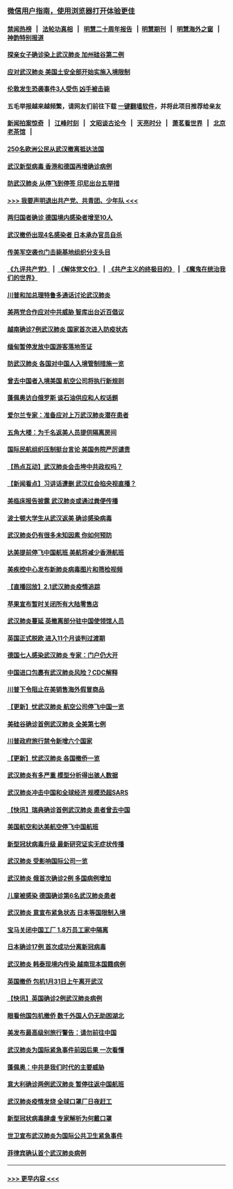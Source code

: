 ### [微信用户指南，使用浏览器打开体验更佳](https://github.com/gfw-breaker/banned-news1/blob/master/indexes/wechat-guide.md?t=0)
#### [禁闻热榜](热点新闻.md?t=0)  &nbsp;&nbsp;|&nbsp;&nbsp; [法轮功真相](https://github.com/gfw-breaker/truth/blob/master/README.md?t=0) &nbsp;&nbsp;|&nbsp;&nbsp; [明慧二十周年报告](https://github.com/gfw-breaker/mh-reports/blob/master/README.md?t=0) &nbsp;&nbsp;|&nbsp;&nbsp;[明慧期刊](https://github.com/gfw-breaker/mh-qikan) &nbsp;&nbsp;|&nbsp;&nbsp; [明慧海外之窗](https://github.com/gfw-breaker/mh-news/blob/master/README.md?t=0) &nbsp;&nbsp;|&nbsp;&nbsp; [神韵特别报道](https://github.com/gfw-breaker/mh-news/blob/master/shenyun.md?t=0)
#### [探亲女子确诊染上武汉肺炎 加州硅谷第二例](../pages/nsc418/n11839784.md?t=02031433) 
#### [应对武汉肺炎 美国土安全部开始实施入境限制](../pages/nsc418/n11839729.md?t=02031433) 
#### [伦敦发生恐袭事件3人受伤 凶手被击毙](../pages/nsc418/n11839442.md?t=02031433) 
#### 五毛举报越来越频繁，请网友们前往下载 [一键翻墙软件](https://github.com/gfw-breaker/ssr-accounts)，并将此项目推荐给亲友
#### [新闻拍案惊奇](https://github.com/gfw-breaker/banned-news1/blob/master/pages/link4.md) &nbsp;&nbsp;|&nbsp;&nbsp; [江峰时刻](https://github.com/gfw-breaker/banned-news1/blob/master/pages/link4.md) &nbsp;&nbsp;|&nbsp;&nbsp; [文昭谈古论今](https://github.com/gfw-breaker/banned-news1/blob/master/pages/link4.md) &nbsp;&nbsp;|&nbsp;&nbsp; [天亮时分](https://github.com/gfw-breaker/banned-news1/blob/master/pages/link4.md) &nbsp;&nbsp;|&nbsp;&nbsp; [萧茗看世界](https://github.com/gfw-breaker/banned-news1/blob/master/pages/link4.md) &nbsp;&nbsp;|&nbsp;&nbsp; [北京老茶馆](https://github.com/gfw-breaker/banned-news1/blob/master/pages/link4.md) &nbsp;&nbsp;|&nbsp;&nbsp; 
#### [250名欧洲公民从武汉撤离抵达法国](../pages/nsc418/n11839438.md?t=02031433) 
#### [武汉新型病毒 香港和德国再增确诊病例](../pages/nsc418/n11839381.md?t=02031433) 
#### [防武汉肺炎 从停飞到停签 印尼出台五举措](../pages/nsc418/n11839282.md?t=02031433) 
#### [>>> 我要声明退出共产党、共青团、少年队 <<<](https://github.com/begood0513/goodnews/blob/master/quit/letter.md) 
#### [两归国者确诊 德国境内感染者增至10人](../pages/nsc418/n11839164.md?t=02031433) 
#### [武汉撤侨出现4名感染者 日本承办官员自杀](../pages/nsc418/n11839044.md?t=02031433) 
#### [传美军空袭也门击毙基地组织分支头目](../pages/nsc418/n11839210.md?t=02031433) 
#### [《九评共产党》](https://github.com/begood0513/9ping.md/blob/master/README.md) &nbsp;|&nbsp; [《解体党文化》](../../../../jtdwh.md/blob/master/README.md)  &nbsp;|&nbsp; [《共产主义的终极目的》](../../../../gczydzjmd.md/blob/master/README.md) &nbsp;|&nbsp; [《魔鬼在统治我们的世界》](../../../../mgztzwmdsj.md/blob/master/README.md) 
#### [川普和加总理特鲁多通话讨论武汉肺炎](../pages/nsc418/n11839128.md?t=02031433) 
#### [美两党合作应对中共威胁 智库出台近百倡议](../pages/nsc418/n11838437.md?t=02031433) 
#### [越南确诊7例武汉肺炎 国家首次进入防疫状态](../pages/nsc418/n11838860.md?t=02031433) 
#### [缅甸暂停发放中国游客落地签证](../pages/nsc418/n11838730.md?t=02031433) 
#### [防武汉肺炎 各国对中国人入境管制措施一览](../pages/nsc418/n11838726.md?t=02031433) 
#### [曾去中国者入境美国 航空公司将执行新规则](../pages/nsc418/n11838375.md?t=02031433) 
#### [蓬佩奥访白俄罗斯 谈石油供应和人权话题](../pages/nsc418/n11838242.md?t=02031433) 
#### [爱尔兰专家：准备应对上万武汉肺炎潜在患者](../pages/nsc418/n11837978.md?t=02031433) 
#### [五角大楼：为千名返美人员提供隔离房间](../pages/nsc418/n11837831.md?t=02031433) 
#### [国际民航组织压制挺台言论 美国务院严厉谴责](../pages/nsc418/n11837791.md?t=02031433) 
#### [【热点互动】武汉肺炎会击垮中共政权吗？](../pages/nsc418/n11837779.md?t=02031433) 
#### [【新闻看点】习讲话遭删 武汉红会掐央视直播？](../pages/nsc418/n11837573.md?t=02031433) 
#### [美临床报告披露 武汉肺炎或通过粪便传播](../pages/nsc418/n11837626.md?t=02031433) 
#### [波士顿大学生从武汉返美 确诊感染病毒](../pages/nsc418/n11837580.md?t=02031433) 
#### [武汉肺炎仍有很多未知因素 你如何预防](../pages/nsc418/n11837666.md?t=02031433) 
#### [达美提前停飞中国航班 美航将减少香港航班](../pages/nsc418/n11837649.md?t=02031433) 
#### [美疾控中心发布新肺炎病毒图片和筛检视频](../pages/nsc418/n11837491.md?t=02031433) 
#### [【直播回放】2.1武汉肺炎疫情追踪](../pages/nsc418/n11837232.md?t=02031433) 
#### [苹果宣布暂时关闭所有大陆零售店](../pages/nsc418/n11837097.md?t=02031433) 
#### [武汉肺炎蔓延 英撤离部分驻中国使领馆人员](../pages/nsc418/n11837061.md?t=02031433) 
#### [英国正式脱欧 进入11个月谈判过渡期](../pages/nsc418/n11836911.md?t=02031433) 
#### [德国七人感染武汉肺炎 专家：门户仍大开](../pages/nsc418/n11836344.md?t=02031433) 
#### [中国进口包裹有武汉肺炎风险？CDC解释](../pages/nsc418/n11836321.md?t=02031433) 
#### [川普下令阻止在美销售海外假冒商品](../pages/nsc418/n11836261.md?t=02031433) 
#### [【更新】忧武汉肺炎 航空公司停飞中国一览](../pages/nsc418/n11835931.md?t=02031433) 
#### [美硅谷确诊首例武汉肺炎 全美第七例](../pages/nsc418/n11836093.md?t=02031433) 
#### [川普政府旅行禁令新增六个国家](../pages/nsc418/n11836083.md?t=02031433) 
#### [【更新】忧武汉肺炎 各国撤侨一览](../pages/nsc418/n11835673.md?t=02031433) 
#### [武汉肺炎有多严重 模型分析得出骇人数据](../pages/nsc418/n11835829.md?t=02031433) 
#### [武汉肺炎冲击中国和全球经济 规模恐超SARS](../pages/nsc418/n11835652.md?t=02031433) 
#### [【快讯】瑞典确诊首例武汉肺炎 患者曾去中国](../pages/nsc418/n11835675.md?t=02031433) 
#### [美国航空和达美航空停飞中国航班](../pages/nsc418/n11835567.md?t=02031433) 
#### [新型冠状病毒升级 最新研究证实无症状传播](../pages/nsc418/n11835589.md?t=02031433) 
#### [武汉肺炎 受影响国际公司一览](../pages/nsc418/n11835538.md?t=02031433) 
#### [武汉肺炎 俄首次确诊2例 多国病例增加](../pages/nsc418/n11835295.md?t=02031433) 
#### [儿童被感染 德国确诊第6名武汉肺炎患者](../pages/nsc418/n11835338.md?t=02031433) 
#### [武汉肺炎 意宣布紧急状态 日本等国限制入境](../pages/nsc418/n11835062.md?t=02031433) 
#### [宝马关闭中国工厂 1.8万员工家中隔离](../pages/nsc418/n11835128.md?t=02031433) 
#### [日本确诊17例 首次成功分离新冠病毒](../pages/nsc418/n11834975.md?t=02031433) 
#### [武汉肺炎 韩泰现境内传染 越南现本国籍病例](../pages/nsc418/n11834857.md?t=02031433) 
#### [英国撤侨 包机1月31日上午离开武汉](../pages/nsc418/n11834808.md?t=02031433) 
#### [【快讯】英国确诊2例武汉肺炎病例](../pages/nsc418/n11834824.md?t=02031433) 
#### [眼看他国包机撤侨 数千外国人仍无助困湖北](../pages/nsc418/n11834010.md?t=02031433) 
#### [美发布最高级别旅行警告：请勿前往中国](../pages/nsc418/n11834038.md?t=02031433) 
#### [武汉肺炎为国际紧急事件前因后果 一次看懂](../pages/nsc418/n11833893.md?t=02031433) 
#### [蓬佩奥：中共是我们时代的主要威胁](../pages/nsc418/n11833434.md?t=02031433) 
#### [意大利确诊两例武汉肺炎 暂停往返中国航班](../pages/nsc418/n11833483.md?t=02031433) 
#### [武汉肺炎疫情发烧 全球口罩厂日夜赶工](../pages/nsc418/n11833528.md?t=02031433) 
#### [新型冠状病毒肆虐 专家解析为何戴口罩](../pages/nsc418/n11833332.md?t=02031433) 
#### [世卫宣布武汉肺炎为国际公共卫生紧急事件](../pages/nsc418/n11833455.md?t=02031433) 
#### [菲律宾确认首个武汉肺炎病例](../pages/nsc418/n11833162.md?t=02031433) 

----
#### [ >>> 更早内容 <<< ](../indexes/nsc418-earlier.md)
